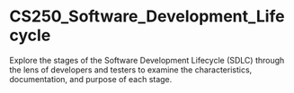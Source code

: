 # CS250_Software_Development_Lifecycle
Explore the stages of the Software Development Lifecycle (SDLC) through the lens of developers and testers to examine the characteristics, documentation, and purpose of each stage. 
